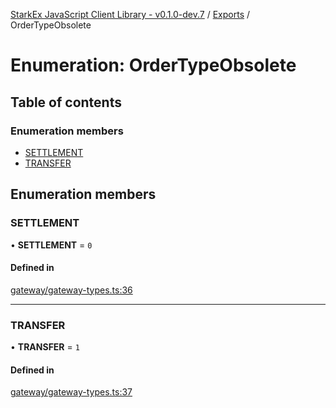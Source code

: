 [StarkEx JavaScript Client Library - v0.1.0-dev.7](../README.md) / [Exports](../modules.md) / OrderTypeObsolete

# Enumeration: OrderTypeObsolete

## Table of contents

### Enumeration members

- [SETTLEMENT](OrderTypeObsolete.md#settlement)
- [TRANSFER](OrderTypeObsolete.md#transfer)

## Enumeration members

### SETTLEMENT

• **SETTLEMENT** = `0`

#### Defined in

[gateway/gateway-types.ts:36](https://github.com/starkware-libs/starkex-js/blob/26f82a7/src/lib/gateway/gateway-types.ts#L36)

---

### TRANSFER

• **TRANSFER** = `1`

#### Defined in

[gateway/gateway-types.ts:37](https://github.com/starkware-libs/starkex-js/blob/26f82a7/src/lib/gateway/gateway-types.ts#L37)
